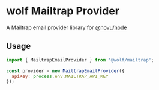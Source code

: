 # wolf Mailtrap Provider

A Mailtrap email provider library for [@novu/node](https://github.com/wolfhq/wolf)

## Usage

```javascript
import { MailtrapEmailProvider } from '@wolf/mailtrap';

const provider = new MailtrapEmailProvider({
  apiKey: process.env.MAILTRAP_API_KEY
});
```
